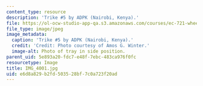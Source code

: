 ```yaml
---
content_type: resource
description: 'Trike #5 by ADPK (Nairobi, Kenya).'
file: https://ol-ocw-studio-app-qa.s3.amazonaws.com/courses/ec-721-wheelchair-design-in-developing-countries-spring-2009/e6d8a829b2fd503528bf7c0a723f20ad_IMG_4001.jpg
file_type: image/jpeg
image_metadata:
  caption: 'Trike #5 by ADPK (Nairobi, Kenya).'
  credit: 'Credit: Photo courtesy of Amos G. Winter.'
  image-alt: Photo of tray in side position.
parent_uid: 5e893a20-fdc7-e48f-7ebc-483ca976f0fc
resourcetype: Image
title: IMG_4001.jpg
uid: e6d8a829-b2fd-5035-28bf-7c0a723f20ad
---
```

